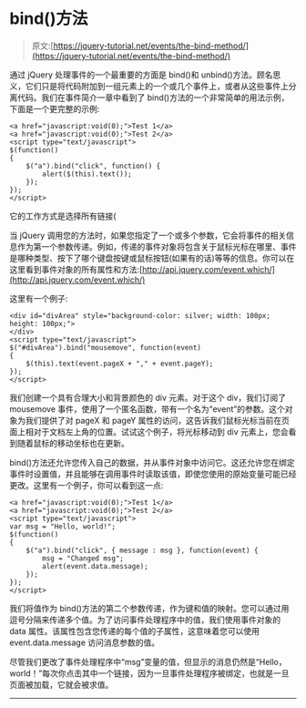 # bind()方法

> 原文:[https://jquery-tutorial.net/events/the-bind-method/](https://jquery-tutorial.net/events/the-bind-method/)

通过 jQuery 处理事件的一个最重要的方面是 bind()和 unbind()方法。顾名思义，它们只是将代码附加到一组元素上的一个或几个事件上，或者从这些事件上分离代码。我们在事件简介一章中看到了 bind()方法的一个非常简单的用法示例，下面是一个更完整的示例:

```
<a href="javascript:void(0);">Test 1</a>
<a href="javascript:void(0);">Test 2</a>
<script type="text/javascript">
$(function()
{
	$("a").bind("click", function() {
		alert($(this).text());
	});
});
</script>
```

它的工作方式是选择所有链接(

当 jQuery 调用您的方法时，如果您指定了一个或多个参数，它会将事件的相关信息作为第一个参数传递。例如，传递的事件对象将包含关于鼠标光标在哪里、事件是哪种类型、按下了哪个键盘按键或鼠标按钮(如果有的话)等等的信息。你可以在这里看到事件对象的所有属性和方法:[http://api.jquery.com/event.which/](http://api.jquery.com/event.which/)

这里有一个例子:

```
<div id="divArea" style="background-color: silver; width: 100px; height: 100px;">
</div>
<script type="text/javascript">
$("#divArea").bind("mousemove", function(event)
{
	$(this).text(event.pageX + "," + event.pageY);
});
</script>
```

<input type="hidden" name="IL_IN_ARTICLE">

我们创建一个具有合理大小和背景颜色的 div 元素。对于这个 div，我们订阅了 mousemove 事件，使用了一个匿名函数，带有一个名为“event”的参数。这个对象为我们提供了对 pageX 和 pageY 属性的访问，这告诉我们鼠标光标当前在页面上相对于文档左上角的位置。试试这个例子，将光标移动到 div 元素上，您会看到随着鼠标的移动坐标也在更新。

bind()方法还允许您传入自己的数据，并从事件对象中访问它。这还允许您在绑定事件时设置值，并且能够在调用事件时读取该值，即使您使用的原始变量可能已经更改。这里有一个例子，你可以看到这一点:

```
<a href="javascript:void(0);">Test 1</a>
<a href="javascript:void(0);">Test 2</a>
<script type="text/javascript">
var msg = "Hello, world!";
$(function()
{
	$("a").bind("click", { message : msg }, function(event) {
		msg = "Changed msg";
		alert(event.data.message);
	});
});
</script>
```

我们将值作为 bind()方法的第二个参数传递，作为键和值的映射。您可以通过用逗号分隔来传递多个值。为了访问事件处理程序中的值，我们使用事件对象的 data 属性。该属性包含您传递的每个值的子属性，这意味着您可以使用 event.data.message 访问消息参数的值。

尽管我们更改了事件处理程序中“msg”变量的值，但显示的消息仍然是“Hello，world！”每次你点击其中一个链接，因为一旦事件处理程序被绑定，也就是一旦页面被加载，它就会被求值。

* * *